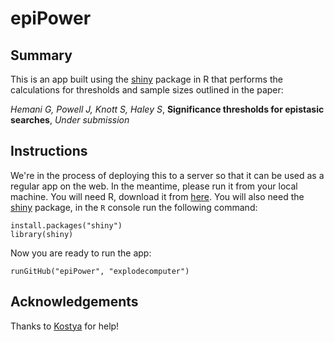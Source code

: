 epiPower
========

Summary
-------

This is an app built using the [shiny][0] package in R that performs the calculations for thresholds and sample sizes outlined in the paper:

*Hemani G, Powell J, Knott S, Haley S*, **Significance thresholds for epistasic searches**, *Under submission*


Instructions
------------

We're in the process of deploying this to a server so that it can be used as a regular app on the web. In the meantime, please run it from your local machine. You will need R, download it from [here][1]. You will also need the [shiny][0] package, in the `R` console run the following command:

    install.packages("shiny")
    library(shiny)

Now you are ready to run the app:

    runGitHub("epiPower", "explodecomputer")


Acknowledgements
----------------

Thanks to [Kostya][2] for help! 

[0]:(http://www.rstudio.com/shiny/)
[1]:(http://cran.r-project.org)
[2]:(https://github.com/kn3in)
